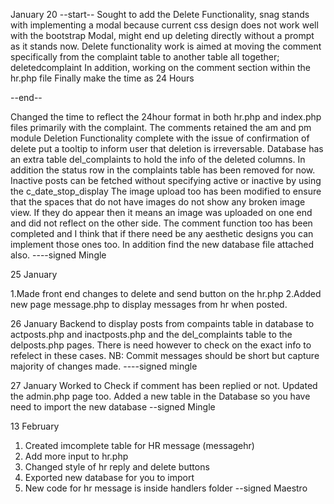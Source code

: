 January 20
--start--
Sought to add the Delete Functionality, snag stands with implementing a modal because current css design does not work well with the bootstrap Modal, might end up deleting directly without a prompt as it stands now.
Delete functionality work is aimed at moving the comment specifically from the complaint table to another table all together; deletedcomplaint
In addition, working on the comment section within the hr.php file
Finally make the time as 24 Hours

--end--


Changed the time to reflect the 24hour format in both hr.php and index.php files primarily with the complaint. The comments retained the am and pm module
Deletion Functionality complete with the issue of confirmation of delete put a tooltip to inform user that deletion is irreversable.
Database has an extra table del_complaints to hold the info of the deleted columns. In addition the status row in the complaints table has been removed for now. Inactive posts can be fetched without specifying active or inactive by using the c_date_stop_display
The image upload too has been modified to ensure that the spaces that do not have images do not  show any broken image view. If they do appear then it means an image was uploaded on one end and did not reflect on the other side.
The comment function too has been completed and I think that if there need be any aesthetic designs you can implement those ones too.
In addition find the new database file attached also.
----signed Mingle

25 January

1.Made front end changes to delete and send button on the hr.php
2.Added new page message.php to display messages from hr when posted.

26 January
Backend to display posts from compaints table in database to actposts.php and inactposts.php and the del_complaints table to the delposts.php pages.
There is need however to check on the exact info to refelect in these cases.
NB: Commit messages should be short but capture majority of changes made.
----signed mingle

27 January
Worked to Check if comment has been replied or not.
Updated the admin.php page too.
Added a new table in the Database so you have need to import the new database
--signed Mingle

13 February
1. Created imcomplete table for HR message (messagehr)
2. Add more input to hr.php 
3. Changed style of hr reply and delete buttons
4. Exported new database for you to import
5. New code for hr message is inside handlers folder
--signed Maestro 
